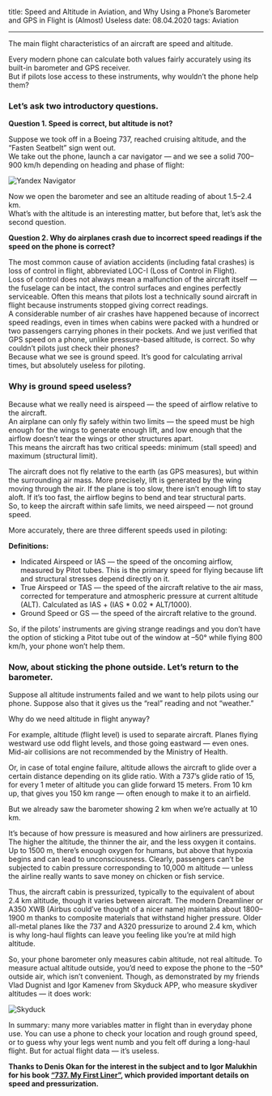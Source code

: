 title: Speed and Altitude in Aviation, and Why Using a Phone’s Barometer and GPS in Flight is (Almost) Useless
date: 08.04.2020
tags: Aviation

---

The main flight characteristics of an aircraft are speed and altitude.

Every modern phone can calculate both values fairly accurately using its built-in barometer and GPS receiver.  
But if pilots lose access to these instruments, why wouldn’t the phone help them?

### Let’s ask two introductory questions.
**Question 1. Speed is correct, but altitude is not?**

Suppose we took off in a Boeing 737, reached cruising altitude, and the “Fasten Seatbelt” sign went out.  
We take out the phone, launch a car navigator — and we see a solid 700–900 km/h depending on heading and phase of flight:

![Yandex Navigator](airplane-speed-and-gps/speed.jpg)

Now we open the barometer and see an altitude reading of about 1.5–2.4 km.  
What’s with the altitude is an interesting matter, but before that, let’s ask the second question.

**Question 2. Why do airplanes crash due to incorrect speed readings if the speed on the phone is correct?**

The most common cause of aviation accidents (including fatal crashes) is loss of control in flight, abbreviated LOC-I (Loss of Control in Flight).  
Loss of control does not always mean a malfunction of the aircraft itself — the fuselage can be intact, the control surfaces and engines perfectly serviceable. Often this means that pilots lost a technically sound aircraft in flight because instruments stopped giving correct readings.  
A considerable number of air crashes have happened because of incorrect speed readings, even in times when cabins were packed with a hundred or two passengers carrying phones in their pockets. And we just verified that GPS speed on a phone, unlike pressure-based altitude, is correct. So why couldn’t pilots just check their phones?  
Because what we see is ground speed. It’s good for calculating arrival times, but absolutely useless for piloting.

### Why is ground speed useless?
Because what we really need is airspeed — the speed of airflow relative to the aircraft.  
An airplane can only fly safely within two limits — the speed must be high enough for the wings to generate enough lift, and low enough that the airflow doesn’t tear the wings or other structures apart.  
This means the aircraft has two critical speeds: minimum (stall speed) and maximum (structural limit).  

The aircraft does not fly relative to the earth (as GPS measures), but within the surrounding air mass. More precisely, lift is generated by the wing moving through the air. If the plane is too slow, there isn’t enough lift to stay aloft. If it’s too fast, the airflow begins to bend and tear structural parts.  
So, to keep the aircraft within safe limits, we need airspeed — not ground speed.  

More accurately, there are three different speeds used in piloting:

**Definitions:**
- Indicated Airspeed or IAS — the speed of the oncoming airflow, measured by Pitot tubes. This is the primary speed for flying because lift and structural stresses depend directly on it.
- True Airspeed or TAS — the speed of the aircraft relative to the air mass, corrected for temperature and atmospheric pressure at current altitude (ALT). Calculated as IAS + (IAS * 0.02 * ALT/1000).
- Ground Speed or GS — the speed of the aircraft relative to the ground.

So, if the pilots’ instruments are giving strange readings and you don’t have the option of sticking a Pitot tube out of the window at –50° while flying 800 km/h, your phone won’t help them.

### Now, about sticking the phone outside. Let’s return to the barometer.
Suppose all altitude instruments failed and we want to help pilots using our phone. Suppose also that it gives us the “real” reading and not “weather.”  

Why do we need altitude in flight anyway?

For example, altitude (flight level) is used to separate aircraft. Planes flying westward use odd flight levels, and those going eastward — even ones. Mid-air collisions are not recommended by the Ministry of Health.  

Or, in case of total engine failure, altitude allows the aircraft to glide over a certain distance depending on its glide ratio. With a 737’s glide ratio of 15, for every 1 meter of altitude you can glide forward 15 meters. From 10 km up, that gives you 150 km range — often enough to make it to an airfield.  

But we already saw the barometer showing 2 km when we’re actually at 10 km.  

It’s because of how pressure is measured and how airliners are pressurized. The higher the altitude, the thinner the air, and the less oxygen it contains. Up to 1500 m, there’s enough oxygen for humans, but above that hypoxia begins and can lead to unconsciousness. Clearly, passengers can’t be subjected to cabin pressure corresponding to 10,000 m altitude — unless the airline really wants to save money on chicken or fish service.  

Thus, the aircraft cabin is pressurized, typically to the equivalent of about 2.4 km altitude, though it varies between aircraft. The modern Dreamliner or A350 XWB (Airbus could’ve thought of a nicer name) maintains about 1800–1900 m thanks to composite materials that withstand higher pressure. Older all-metal planes like the 737 and A320 pressurize to around 2.4 km, which is why long-haul flights can leave you feeling like you’re at mild high altitude.  

So, your phone barometer only measures cabin altitude, not real altitude. To measure actual altitude outside, you’d need to expose the phone to the –50° outside air, which isn’t convenient. Though, as demonstrated by my friends Vlad Dugnist and Igor Kamenev from Skyduck APP, who measure skydiver altitudes — it does work:

![Skyduck](airplane-speed-and-gps/skyduck.jpg)

In summary: many more variables matter in flight than in everyday phone use. You can use a phone to check your location and rough ground speed, or to guess why your legs went numb and you felt off during a long-haul flight. But for actual flight data — it’s useless.

**Thanks to Denis Okan for the interest in the subject and to Igor Malukhin for his book [“737. My First Liner”](http://malukhin.ru/?page_id=1968), which provided important details on speed and pressurization.**
